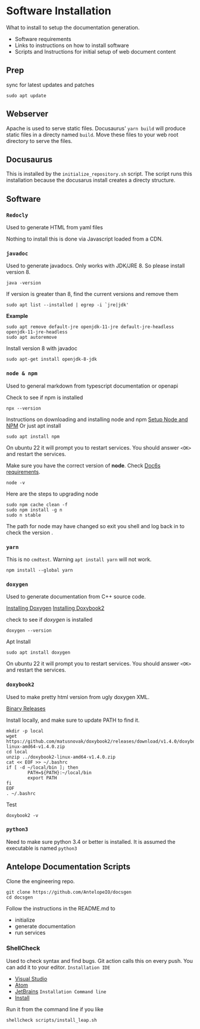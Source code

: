 # Software Installation #

What to install to setup the documentation generation.
* Software requirements
* Links to instructions on how to install software
* Scripts and Instructions for initial setup of web document content

## Prep ##

sync for latest updates and patches
```
sudo apt update
```

## Webserver ##
Apache is used to serve static files. Docusaurus' `yarn build` will produce static files in a directy named `build`. Move these files to your web root directory to serve the files.

## Docusaurus ##
This is installed by the `initialize_repository.sh` script. The script runs this installation because the docusarus install creates a directy structure.

## Software ##
### `Redocly` ###
Used to generate HTML from yaml files

Nothing to install this is done via Javascript loaded from a CDN.

### `javadoc` ###
Used to generate javadocs. Only works with JDK/JRE 8. So please install version 8.

```
java -version
```

If version is greater than 8, find the current versions and remove them

```
sudo apt list --installed | egrep -i `jre|jdk'
```
**Example**
```
sudo apt remove default-jre openjdk-11-jre default-jre-headless openjdk-11-jre-headless
sudo apt autoremove
```

Install version 8 with javadoc
```
sudo apt-get install openjdk-8-jdk
```

### `node & npm` ###
Used to general markdown from typescript documentation or openapi

Check to see if npm is installed
```
npx --version
```

Instructions on downloading and installing node and npm
[Setup Node and NPM](https://docs.npmjs.com/downloading-and-installing-node-js-and-npm)
Or just apt install

```
sudo apt install npm
```

On ubuntu 22 it will prompt you to restart services. You should answer `<OK>` and restart the services.

Make sure you have the correct version of **node**. Check [Doc6s requirements](https://docusaurus.io/docs/installation).
```
node -v
```

Here are the steps to upgrading node
```
sudo npm cache clean -f
sudo npm install -g n
sudo n stable
```

The path for node may have changed so exit you shell and log back in to check the version .


### `yarn` ###
This is no `cmdtest`. Warning `apt install yarn` will not work.
```
npm install --global yarn
```

### `doxygen` ###
Used to generate documentation from C++ source code.

[Installing Doxygen](https://www.doxygen.nl/manual/install.html)
[Installing Doxybook2](https://github.com/matusnovak/doxybook2)

check to see if *doxygen* is installed
```
doxygen --version
```

Apt Install
```
sudo apt install doxygen
```

On ubuntu 22 it will prompt you to restart services. You should answer `<OK>` and restart the services.

### `doxybook2` ###
Used to make pretty html version from ugly doxygen XML.

[Binary Releases](https://github.com/matusnovak/doxybook2/releases)

Install locally, and make sure to update PATH to find it.
```
mkdir -p local
wget https://github.com/matusnovak/doxybook2/releases/download/v1.4.0/doxybook2-linux-amd64-v1.4.0.zip
cd local
unzip ../doxybook2-linux-amd64-v1.4.0.zip
cat << EOF >> ~/.bashrc
if [ -d ~/local/bin ]; then
        PATH=${PATH}:~/local/bin
        export PATH
fi
EOF
. ~/.bashrc
```

Test
```
doxybook2 -v
```

### `python3` ###
Need to make sure python 3.4 or better is installed. It is assumed the executable is named `python3`

## Antelope Documentation Scripts ##
Clone the engineering repo.

```
git clone https://github.com/AntelopeIO/docsgen
cd docsgen
```
Follow the instructions in the README.md to
* initialize
* generate documentation
* run services

### ShellCheck

Used to check syntax and find bugs. Git action calls this on every push.
You can add it to your editor.
`Installation IDE`
- [Visual Studio](https://marketplace.visualstudio.com/items?itemName=timonwong.shellcheck)
- [Atom](https://atom.io/packages/linter-shellcheck)
- [JetBrains](https://plugins.jetbrains.com/plugin/10195-shellcheck)
`Installation Command line`
- [Install](https://github.com/koalaman/shellcheck#installing)

Run it from the command line if you like
```
shellcheck scripts/install_leap.sh
```
